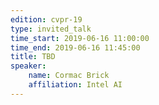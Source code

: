 ```yaml
---
edition: cvpr-19
type: invited_talk
time_start: 2019-06-16 11:00:00
time_end: 2019-06-16 11:45:00
title: TBD
speaker:
    name: Cormac Brick
    affiliation: Intel AI
---
```

